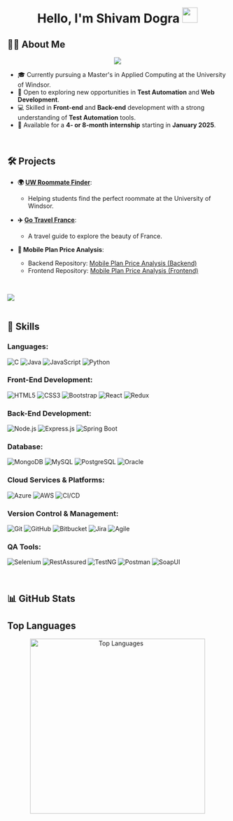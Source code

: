 <h1 align="center"><b>Hello, I'm Shivam Dogra</b> <img src="https://media.giphy.com/media/hvRJCLFzcasrR4ia7z/giphy.gif" width="35"></h1>

## 👨‍💻 <b>About Me</b>

<p align="center">
  <a href="https://github.com/DenverCoder1/readme-typing-svg">
    <img src="https://readme-typing-svg.herokuapp.com?font=Fira+Code&color=%231572B6&size=24&center=true&vCenter=true&width=500&height=45&lines=Master+of+Applied+Computing;Test+Automation;Web+Development;">
  </a>
</p>

- 🎓 Currently pursuing a Master's in Applied Computing at the University of Windsor.
- 🌱 Open to exploring new opportunities in **Test Automation** and **Web Development**.
- 💻 Skilled in **Front-end** and **Back-end** development with a strong understanding of **Test Automation** tools.
- 🚀 Available for a **4- or 8-month internship** starting in **January 2025**.

<br>

## 🛠️ <b>Projects</b>


- **🌍 [UW Roommate Finder](https://github.com/Shivam-Dogra/UW_RoommateFinder)**:
  - Helping students find the perfect roommate at the University of Windsor.
  
- **✈️ [Go Travel France](https://github.com/Shivam-Dogra/GoTravelFrance)**:
  - A travel guide to explore the beauty of France.

- **📱 Mobile Plan Price Analysis**:
  - Backend Repository: [Mobile Plan Price Analysis (Backend)](https://github.com/Shivam-Dogra/MobilePlanPriceAnalysis)
  - Frontend Repository: [Mobile Plan Price Analysis (Frontend)](https://github.com/Shivam-Dogra/MobilePlanPriceAnalysis_Frontend)

<br>

<img src="https://user-images.githubusercontent.com/73097560/115834477-dbab4500-a447-11eb-908a-139a6edaec5c.gif"><br><br>

## 🚀 <b>Skills</b>

<p align="center">

### **Languages**:
    
![C](https://img.shields.io/badge/C%20-%232370ED.svg?style=for-the-badge&logo=c&logoColor=white)
![Java](https://img.shields.io/badge/Java-%23ED8B00.svg?style=for-the-badge&logo=java&logoColor=white)
![JavaScript](https://img.shields.io/badge/JavaScript%20-%23F7DF1E.svg?style=for-the-badge&logo=javascript&logoColor=black)
![Python](https://img.shields.io/badge/Python-%2314354C.svg?style=for-the-badge&logo=python&logoColor=white)
    
### **Front-End Development**:

![HTML5](https://img.shields.io/badge/HTML5%20-%23E34F26.svg?style=for-the-badge&logo=html5&logoColor=white)
![CSS3](https://img.shields.io/badge/CSS%20-%231572B6.svg?style=for-the-badge&logo=css3&logoColor=white)
![Bootstrap](https://img.shields.io/badge/Bootstrap%20-%23563D7C.svg?style=for-the-badge&logo=bootstrap&logoColor=white)
![React](https://img.shields.io/badge/React%20-%2320232a.svg?style=for-the-badge&logo=react&logoColor=%2361DAFB)
![Redux](https://img.shields.io/badge/Redux%20-%23764ABC.svg?style=for-the-badge&logo=redux&logoColor=white)

### **Back-End Development**:

![Node.js](https://img.shields.io/badge/Node.js%20-%23339933.svg?style=for-the-badge&logo=node.js&logoColor=white)
![Express.js](https://img.shields.io/badge/Express.js%20-%23000000.svg?style=for-the-badge&logo=express&logoColor=white)
![Spring Boot](https://img.shields.io/badge/Spring%20Boot%20-%236DB33F.svg?style=for-the-badge&logo=spring&logoColor=white)

### **Database**:

![MongoDB](https://img.shields.io/badge/MongoDB-%2347A248.svg?style=for-the-badge&logo=mongodb&logoColor=white)
![MySQL](https://img.shields.io/badge/MySQL-%2300f.svg?style=for-the-badge&logo=mysql&logoColor=white)
![PostgreSQL](https://img.shields.io/badge/PostgreSQL-%23316192.svg?style=for-the-badge&logo=postgresql&logoColor=white)
![Oracle](https://img.shields.io/badge/Oracle-%23F00000.svg?style=for-the-badge&logo=oracle&logoColor=white)

### **Cloud Services & Platforms**:

![Azure](https://img.shields.io/badge/Azure%20-%230072C6.svg?style=for-the-badge&logo=microsoft-azure&logoColor=white)
![AWS](https://img.shields.io/badge/AWS%20-%23232F3E.svg?style=for-the-badge&logo=amazon-aws&logoColor=white)
![CI/CD](https://img.shields.io/badge/CI%2FCD%20-%23E34F26.svg?style=for-the-badge&logo=ci%2Fcd&logoColor=white)

### **Version Control & Management**:

![Git](https://img.shields.io/badge/Git-%23F05033.svg?style=for-the-badge&logo=git&logoColor=white)
![GitHub](https://img.shields.io/badge/GitHub-%23121011.svg?style=for-the-badge&logo=github&logoColor=white)
![Bitbucket](https://img.shields.io/badge/Bitbucket-%230047B3.svg?style=for-the-badge&logo=bitbucket&logoColor=white)
![Jira](https://img.shields.io/badge/Jira-%230052CC.svg?style=for-the-badge&logo=jira&logoColor=white)
![Agile](https://img.shields.io/badge/Agile-%23000000.svg?style=for-the-badge&logo=agile&logoColor=white)

### **QA Tools**:

![Selenium](https://img.shields.io/badge/Selenium-%2343B02A.svg?style=for-the-badge&logo=selenium&logoColor=white)
![RestAssured](https://img.shields.io/badge/RestAssured-%23143635.svg?style=for-the-badge&logo=rest-assured&logoColor=white)
![TestNG](https://img.shields.io/badge/TestNG-%2320232a.svg?style=for-the-badge&logo=testng&logoColor=white)
![Postman](https://img.shields.io/badge/Postman-%23FF6C37.svg?style=for-the-badge&logo=postman&logoColor=white)
![SoapUI](https://img.shields.io/badge/SoapUI-%2342433A.svg?style=for-the-badge&logo=soapui&logoColor=white)

<br>

## 📊 GitHub Stats
## **Top Languages**

<p align="center">
  <img src="https://github-readme-stats.vercel.app/api/top-langs/?username=Shivam-Dogra&layout=compact&theme=radical" alt="Top Languages" width="400"/>
</p>


</p>
